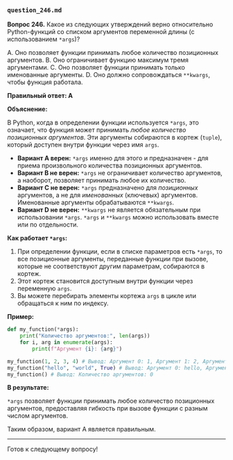 ### `question_246.md`

**Вопрос 246.** Какое из следующих утверждений верно относительно Python-функций со списком аргументов переменной длины (с использованием `*args`)?

A. Оно позволяет функции принимать любое количество позиционных аргументов.
B. Оно ограничивает функцию максимум тремя аргументами.
C. Оно позволяет функции принимать только именованные аргументы.
D. Оно должно сопровождаться `**kwargs`, чтобы функция работала.

**Правильный ответ: A**

**Объяснение:**

В Python, когда в определении функции используется `*args`, это означает, что функция может принимать *любое количество позиционных аргументов*. Эти аргументы собираются в кортеж (`tuple`), который доступен внутри функции через имя `args`.

*   **Вариант A верен:**  `*args` именно для этого и предназначен - для приема произвольного количества позиционных аргументов.
*   **Вариант B не верен:** `*args` не ограничивает количество аргументов, а наоборот, позволяет принимать любое их количество.
*   **Вариант C не верен:** `*args` предназначено для *позиционных* аргументов, а не для *именованных* (ключевых) аргументов. Именованные аргументы обрабатываются `**kwargs`.
*   **Вариант D не верен:** `**kwargs` не является обязательным при использовании `*args`. `*args` и `**kwargs` можно использовать вместе или по отдельности.

**Как работает `*args`:**

1.  При определении функции, если в списке параметров есть `*args`, то все позиционные аргументы, переданные функции при вызове, которые не соответствуют другим параметрам, собираются в кортеж.
2.  Этот кортеж становится доступным внутри функции через переменную `args`.
3.  Вы можете перебирать элементы кортежа `args` в цикле или обращаться к ним по индексу.

**Пример:**

```python
def my_function(*args):
    print("Количество аргументов:", len(args))
    for i, arg in enumerate(args):
        print(f"Аргумент {i}: {arg}")

my_function(1, 2, 3, 4) # Вывод: Аргумент 0: 1, Аргумент 1: 2, Аргумент 2: 3, Аргумент 3: 4
my_function("hello", "world", True) # Вывод: Аргумент 0: hello, Аргумент 1: world, Аргумент 2: True
my_function() # Вывод: Количество аргументов: 0
```
**В результате:**

`*args` позволяет функции принимать любое количество позиционных аргументов, предоставляя гибкость при вызове функции с разным числом аргументов.

Таким образом, вариант A является правильным.

---

Готов к следующему вопросу!
